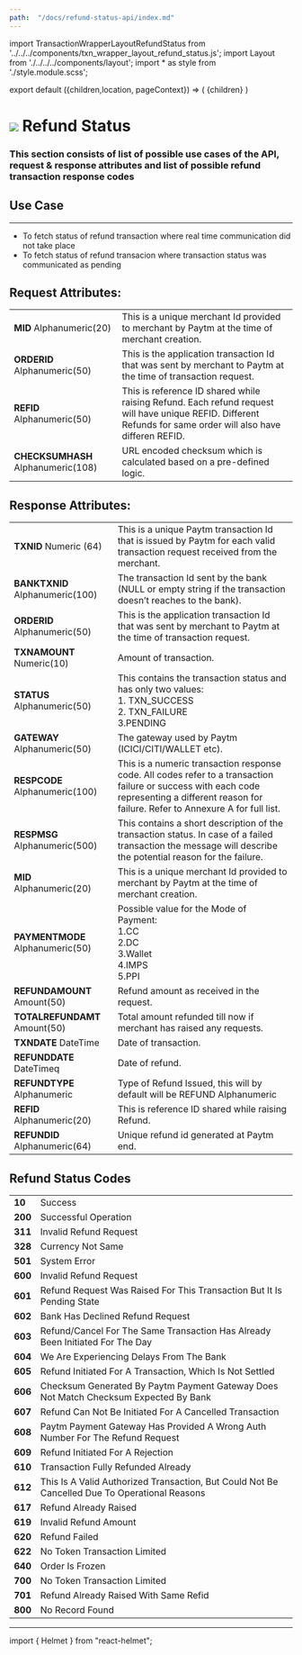 ```yaml
---
path:  "/docs/refund-status-api/index.md"
---
```



import TransactionWrapperLayoutRefundStatus from '../../../components/txn_wrapper_layout_refund_status.js';
import Layout from './../../../components/layout';
import * as style from './style.module.scss';

export default ({children,location, pageContext}) => (
        <Layout pageContext={pageContext}>
            <TransactionWrapperLayoutRefundStatus checked={false}>
                {children}
            </TransactionWrapperLayoutRefundStatus>
        </Layout>
)

<div>
    <h1 className={`${style.statusHeading}`}>
        <span><img src='/assets/tag-get.svg'/></span> Refund Status</h1>
</div>

### This section consists of list of possible use cases of the API, request & response attributes and list of possible refund transaction response codes 


## Use Case
---
* To fetch status of refund transaction where real time communication did not take place
* To fetch status of refund transacion where transaction status was communicated as pending 

## Request Attributes:

| | |
| --- | --- |
| **MID**  Alphanumeric(20)       | This is a unique merchant Id provided to merchant by Paytm at the time of merchant creation.
|**ORDERID** Alphanumeric(50)      | This is the application transaction Id that was sent by merchant to Paytm at the time of transaction request.     
|**REFID**  Alphanumeric(50) | This is reference ID shared while raising Refund. Each refund request will have unique REFID. Different Refunds for same order will also have differen REFID.
|**CHECKSUMHASH**  Alphanumeric(108) | URL encoded checksum which is calculated based on a pre-defined logic.

<div className={`${style.space10}`}></div>

## Response Attributes:

| | |
| --- | --- |
| **TXNID**  Numeric (64)   | This is a unique Paytm transaction Id that is issued by Paytm for each valid transaction request received from the merchant.
|**BANKTXNID**  Alphanumeric(100) | The transaction Id sent by the bank (NULL or empty string if the transaction doesn’t reaches to the bank).
|**ORDERID**  Alphanumeric(50) | This is the application transaction Id that was sent by merchant to Paytm at the time of transaction request.
|**TXNAMOUNT**  Numeric(10) | Amount of transaction.
|**STATUS**  Alphanumeric(50) | This contains the transaction status and has only two values:<br/>1. TXN_SUCCESS <br/> 2. TXN_FAILURE<br/> 3.PENDING
|**GATEWAY**  Alphanumeric(50) | The gateway used by Paytm (ICICI/CITI/WALLET etc).
|**RESPCODE**  Alphanumeric(100) | This is a numeric transaction response code. All codes refer to a transaction failure or success with each code representing a different reason for failure. Refer to Annexure A for full list.
|**RESPMSG**  Alphanumeric(500) | This contains a short description of the transaction status. In case of a failed transaction the message will describe the potential reason for the failure.
|**MID**  Alphanumeric(20) | This is a unique merchant Id provided to merchant by Paytm at the time of merchant creation.
|**PAYMENTMODE**  Alphanumeric(50) | Possible value for the Mode of Payment:<br/>1.CC<br/>2.DC<br/>3.Wallet<br/>4.IMPS<br/>5.PPI
|**REFUNDAMOUNT**  	Amount(50) | Refund amount as received in the request.
|**TOTALREFUNDAMT**  Amount(50) | Total amount refunded till now if merchant has raised any requests.
|**TXNDATE**  DateTime | Date of transaction.
|**REFUNDDATE**  DateTimeq | Date of refund.
|**REFUNDTYPE**  Alphanumeric | Type of Refund Issued, this will by default will be REFUND Alphanumeric
|**REFID**  Alphanumeric(20) | This is reference ID shared while raising Refund.
|**REFUNDID**  Alphanumeric(64) | Unique refund id generated at Paytm end.

<div className={`${style.space10}`}></div>

## Refund Status Codes

| | |
| --- | --- |
|**10**| Success
|**200**| Successful Operation
|**311**| Invalid Refund Request
|**328**| Currency Not Same
|**501**| System Error
|**600**| Invalid Refund Request
|**601**| Refund Request Was Raised For This Transaction But It Is Pending State
|**602**| Bank Has Declined Refund Request
|**603**| Refund/Cancel For The Same Transaction Has Already Been Initiated For The Day
|**604**| We Are Experiencing Delays From The Bank
|**605**| Refund Initiated For A Transaction, Which Is Not Settled
|**606**| Checksum Generated By Paytm Payment Gateway Does Not Match Checksum Expected By Bank
|**607**| Refund Can Not Be Initiated For A Cancelled Transaction
|**608**| Paytm Payment Gateway Has Provided A Wrong Auth Number For The Refund Request
|**609**| Refund Initiated For A Rejection
|**610**| Transaction Fully Refunded Already
|**612**| This Is A Valid Authorized Transaction, But Could Not Be Cancelled Due To Operational Reasons
|**617**| Refund Already Raised
|**619**| Invalid Refund Amount
|**620**| Refund Failed
|**622**| No Token Transaction Limited
|**640**| Order Is Frozen
|**700**| No Token Transaction Limited
|**701**| Refund Already Raised With Same Refid
|**800**| No Record Found






---

import { Helmet } from "react-helmet";

<Helmet>
    <title>API Reference - Refund Status</title>
</Helmet>